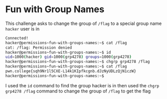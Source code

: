 # Fun with Group Names
This challenge asks to change the group of `/flag` to a special group name `hacker` user is in
```bash
Connected!
hacker@permissions~fun-with-groups-names:~$ cat /flag
cat: /flag: Permission denied
hacker@permissions~fun-with-groups-names:~$ id
uid=1000(hacker) gid=1000(grp4278) groups=1000(grp4278)
hacker@permissions~fun-with-groups-names:~$ chgrp grp4278 /flag
hacker@permissions~fun-with-groups-names:~$ cat /flag
pwn.college{sqh9Nr1l5CXE-L14k1KIpfkcgnb.dJzNyUDLzQjN1czW}
hacker@permissions~fun-with-groups-names:~$
```
I used the `id` command to find the group hacker is in then used the `chgrp grp4278 /flag` command to change the group of `/flag` to get the flag
